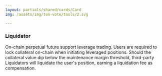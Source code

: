 ```yaml
---
layout: partials/shared/cards/Card
img: /assets/img/ton-vote/tools/2.svg

---
```



### Liquidator

On-chain perpetual future support leverage trading. Users are required to lock collateral on-chain when initiating leveraged positions. Should the collateral value dip below the maintenance margin threshold, third-party Liquidators will liquidate the user's position, earning a liquidation fee as compensation.
